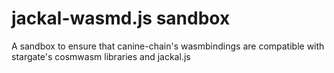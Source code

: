 # jackal-wasmd.js sandbox

A sandbox to ensure that canine-chain's wasmbindings are compatible with stargate's cosmwasm libraries and jackal.js

